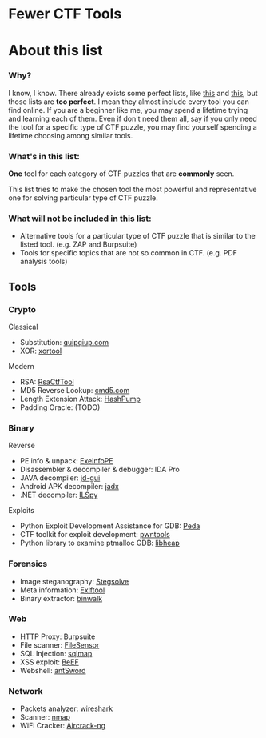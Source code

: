 # Fewer CTF Tools

# About this list

### Why?

I know, I know. There already exists some perfect lists, like [this](https://github.com/apsdehal/aWEsoMe-cTf) and [this](https://github.com/zardus/ctf-tools), but those lists are **too perfect**. I mean they almost include every tool you can find online. If you are a beginner like me, you may spend a lifetime trying and learning each of them. Even if don't need them all, say if you only need the tool for a specific type of CTF puzzle, you may find yourself spending a lifetime choosing among similar tools.

### What's in this list:

**One** tool for each category of CTF puzzles that are **commonly** seen. 

This list tries to make the chosen tool the most powerful and representative one for solving particular type of CTF puzzle.

### What will not be included in this list:

- Alternative tools for a particular type of CTF puzzle that is similar to the listed tool. (e.g. ZAP and Burpsuite)
- Tools for specific topics that are not so common in CTF. (e.g. PDF analysis tools)

## Tools

### Crypto

Classical
- Substitution: [quipqiup.com](http://www.quipqiup.com)
- XOR: [xortool](https://github.com/hellman/xortool)

Modern
- RSA: [RsaCtfTool](https://github.com/Ganapati/RsaCtfTool)
- MD5 Reverse Lookup: [cmd5.com](http://www.cmd5.com)
- Length Extension Attack: [HashPump](https://github.com/bwall/HashPump)
- Padding Oracle: (TODO)

### Binary

Reverse
- PE info & unpack: [ExeinfoPE](http://exeinfo.pe.hu)
- Disassembler & decompiler & debugger: IDA Pro
- JAVA decompiler: [jd-gui](https://github.com/java-decompiler/jd-gui)
- Android APK decompiler: [jadx](https://github.com/skylot/jadx)
- .NET decompiler: [ILSpy](http://ilspy.net)
  
Exploits
- Python Exploit Development Assistance for GDB: [Peda](https://github.com/longld/peda)
- CTF toolkit for exploit development: [pwntools](https://github.com/Gallopsled/pwntools)
- Python library to examine ptmalloc GDB: [libheap](https://github.com/cloudburst/libheap)

### Forensics

- Image steganography: [Stegsolve](http://www.caesum.com/handbook/Stegsolve.jar)
- Meta information: [Exiftool](http://www.sno.phy.queensu.ca/~phil/exiftool/)
- Binary extractor: [binwalk](https://github.com/devttys0/binwalk)

### Web

- HTTP Proxy: Burpsuite
- File scanner: [FileSensor](https://github.com/Xyntax/FileSensor)
- SQL Injection: [sqlmap](http://sqlmap.org)
- XSS exploit: [BeEF](https://github.com/beefproject/beef)
- Webshell: [antSword](https://medicean.gitbooks.io/antsword/zh-hans/index.html)

### Network

- Packets analyzer: [wireshark](https://www.wireshark.org)
- Scanner: [nmap](https://nmap.org)
- WiFi Cracker: [Aircrack-ng](https://www.aircrack-ng.org/index.html)
